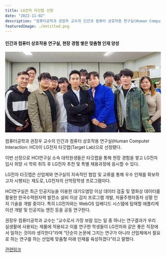 ```yaml
---
title: LG전자 타깃랩 선정
date: "2022-11-02"
description: "컴퓨터공학과 권장우 교수의 인간과 컴퓨터 상호작용 연구실(Human Computer Interaction: HCI)이 LG전자 타깃랩(Target Lab)으로 선정됐다."
featuredImage: ./Untitled.png
---
```


#### 인간과 컴퓨터 상호작용 연구실, 현장 경험 쌓은 맞춤형 인재 양성

![image](./image.jpg)

컴퓨터공학과 권장우 교수의 인간과 컴퓨터 상호작용 연구실(Human Computer Interaction: HCI)이 LG전자 타깃랩(Target Lab)으로 선정됐다.

이번 선정으로 HCI연구실 소속 대학원생들은 타깃랩을 통해 현장 경험을 쌓고 LG전자 입사 희망 시 학위 취득 후 LG전자 추천 및 특별 채용과정에 응시할 수 있다.

LG전자 타깃랩은 산업체와 연구실의 지속적인 협업 및 교류를 통해 우수 인재를 확보하고자 시행되는 제도로, LG전자의 산학장학생 프로그램이다.

HCI연구실은 최근 인공지능을 이용한 대기오염망 이상 데이터 검출 및 열화상 데이터를 활용한 한국수력원자력 발전소 설비 이상 감지 프로그램 개발, 자율주행자동차 상황 인지 기술을 개발 중이다. 특히 LG전자와는 WebOS 임베디드 시스템에 탑재할 애플리케이션 개발 및 인공지능 엔진 등을 공동 연구한다.

권장우 컴퓨터공학과 교수는 “교수로서 가장 보람 있는 일 중 하나는 연구결과가 우리 실생활에 사용되는 제품에 적용되고 이를 연구한 학생들이 LG전자와 같은 좋은 직장에서 일하는 것이라 생각한다”라며 “단순히 논문에 그치는 연구가 아니라 산업체에서 필요로 하는 연구를 하는 산업체 맞춤형 미래 인재를 육성하겠다”라고 말했다.

[관련링크](https://www.inha.ac.kr/kr/952/subview.do?enc=Zm5jdDF8QEB8JTJGYmJzJTJGa3IlMkYxMSUyRjMyNjE0JTJGYXJ0Y2xWaWV3LmRvJTNGcGFnZSUzRDElMjZzcmNoQ29sdW1uJTNEYWxsJTI2c3JjaFdyZCUzRCVFQSVCNiU4QyVFQyU5RSVBNSVFQyU5QSVCMCUyNmJic0NsU2VxJTNEJTI2YmJzT3BlbldyZFNlcSUzRCUyNnJnc0JnbmRlU3RyJTNEJTI2cmdzRW5kZGVTdHIlM0QlMjZpc1ZpZXdNaW5lJTNEZmFsc2UlMjZwYXNzd29yZCUzRCUyNg%3D%3D)
